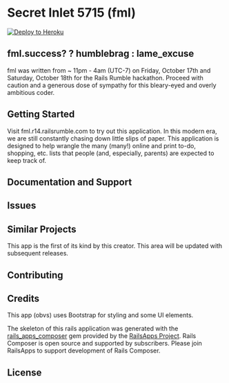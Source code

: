Secret Inlet 5715 (fml)
=======================

[![Deploy to Heroku](https://www.herokucdn.com/deploy/button.png)](https://heroku.com/deploy)

fml.success? ? humblebrag : lame_excuse
---------------------------------------
fml was written from ~ 11pm - 4am (UTC-7) on Friday, October 17th and Saturday, October 18th for the Rails Rumble hackathon.
Proceed with caution and a generous dose of sympathy for this bleary-eyed and overly ambitious coder.

Getting Started
---------------
Visit fml.r14.railsrumble.com to try out this application. In this modern era, we are still constantly chasing down little slips of paper. This application is designed to help wrangle the many (many!) online and print to-do, shopping, etc. lists that people (and, especially, parents) are expected to keep track of.

Documentation and Support
-------------------------

Issues
-------------

Similar Projects
----------------
This app is the first of its kind by this creator. This area will be updated with subsequent releases.

Contributing
------------

Credits
-------
This app (obvs) uses Bootstrap for styling and some UI elements.

The skeleton of this rails application was generated with the [rails_apps_composer](https://github.com/RailsApps/rails_apps_composer) gem
provided by the [RailsApps Project](http://railsapps.github.io/). Rails Composer is open source and supported by subscribers. Please join RailsApps to support development of Rails Composer.

License
-------
